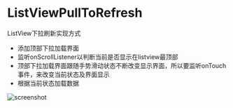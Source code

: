 # ListViewPullToRefresh
ListView下拉刷新实现方式
* 添加顶部下拉加载界面
* 监听onScrollListener以判断当前是否显示在listview最顶部
* 顶部下拉加载界面跟随手势滑动状态不断改变显示界面，所以要监听onTouch事件，来改变当前状态及界面显示
* 根据当前状态加载数据

![screenshot](https://github.com/ykmeory/ListViewPullToRefresh/blob/master/screenshot.jpg "截图")
